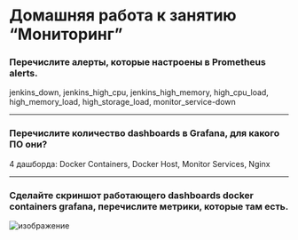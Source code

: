 # Домашняя работа к занятию “Мониторинг”
### Перечислите алерты, которые настроены в Prometheus alerts.
jenkins_down, jenkins_high_cpu, jenkins_high_memory, high_cpu_load, high_memory_load, high_storage_load, monitor_service-down
***
### Перечислите количество dashboards в Grafana, для какого ПО они?
4 дашборда: Docker Containers, Docker Host, Monitor Services, Nginx
***
### Сделайте скриншот работающего dashboards docker containers grafana, перечислите метрики, которые там есть.
![изображение](https://github.com/user-attachments/assets/1f3ff4ac-1eae-4aa8-9073-1074e81de14a)

